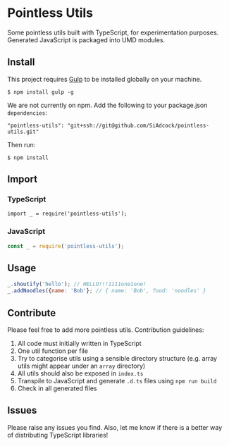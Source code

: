 # Pointless Utils

Some pointless utils built with TypeScript, for experimentation purposes. Generated JavaScript is packaged into UMD modules.

## Install

This project requires [Gulp](http://gulpjs.com/) to be installed globally on your machine.

```
$ npm install gulp -g
```

We are not currently on npm. Add the following to your package.json `dependencies`:

```
"pointless-utils": "git+ssh://git@github.com/SiAdcock/pointless-utils.git"
```

Then run:

```
$ npm install
```

## Import

### TypeScript

```
import _ = require('pointless-utils');
```

### JavaScript

```javascript
const _ = require('pointless-utils');
```

## Usage

```javascript
_.shoutify('hello'); // HELLO!!!1111one1one!
_.addNoodles({name: 'Bob'}; // { name: 'Bob', food: 'noodles' }
```

## Contribute
Please feel free to add more pointless utils. Contribution guidelines:

1. All code must initially written in TypeScript
2. One util function per file
3. Try to categorise utils using a sensible directory structure (e.g. array utils might appear under an `array` directory)
4. All utils should also be exposed in `index.ts`
5. Transpile to JavaScript and generate `.d.ts` files using `npm run build`
6. Check in all generated files

## Issues
Please raise any issues you find. Also, let me know if there is a better way of distributing TypeScript libraries!
